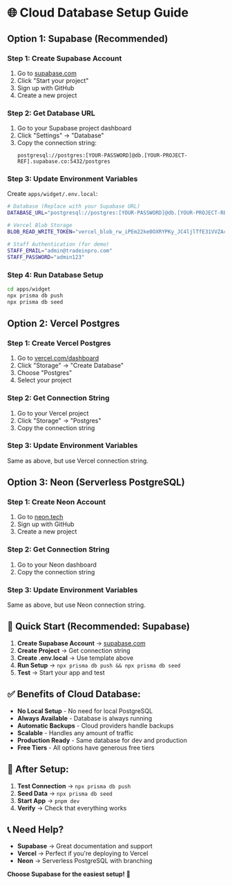 # 🌐 Cloud Database Setup Guide

## **Option 1: Supabase (Recommended)**

### **Step 1: Create Supabase Account**
1. Go to [supabase.com](https://supabase.com)
2. Click "Start your project"
3. Sign up with GitHub
4. Create a new project

### **Step 2: Get Database URL**
1. Go to your Supabase project dashboard
2. Click "Settings" → "Database"
3. Copy the connection string:
   ```
   postgresql://postgres:[YOUR-PASSWORD]@db.[YOUR-PROJECT-REF].supabase.co:5432/postgres
   ```

### **Step 3: Update Environment Variables**
Create `apps/widget/.env.local`:
```bash
# Database (Replace with your Supabase URL)
DATABASE_URL="postgresql://postgres:[YOUR-PASSWORD]@db.[YOUR-PROJECT-REF].supabase.co:5432/postgres"

# Vercel Blob Storage
BLOB_READ_WRITE_TOKEN="vercel_blob_rw_iPEm22ke0OXRYPKy_JC4ljlTfE31VVZAcyw7fjvyrlOFk0t"

# Staff Authentication (for demo)
STAFF_EMAIL="admin@tradeinpro.com"
STAFF_PASSWORD="admin123"
```

### **Step 4: Run Database Setup**
```bash
cd apps/widget
npx prisma db push
npx prisma db seed
```

## **Option 2: Vercel Postgres**

### **Step 1: Create Vercel Postgres**
1. Go to [vercel.com/dashboard](https://vercel.com/dashboard)
2. Click "Storage" → "Create Database"
3. Choose "Postgres"
4. Select your project

### **Step 2: Get Connection String**
1. Go to your Vercel project
2. Click "Storage" → "Postgres"
3. Copy the connection string

### **Step 3: Update Environment Variables**
Same as above, but use Vercel connection string.

## **Option 3: Neon (Serverless PostgreSQL)**

### **Step 1: Create Neon Account**
1. Go to [neon.tech](https://neon.tech)
2. Sign up with GitHub
3. Create a new project

### **Step 2: Get Connection String**
1. Go to your Neon dashboard
2. Copy the connection string

### **Step 3: Update Environment Variables**
Same as above, but use Neon connection string.

## **🚀 Quick Start (Recommended: Supabase)**

1. **Create Supabase Account** → [supabase.com](https://supabase.com)
2. **Create Project** → Get connection string
3. **Create .env.local** → Use template above
4. **Run Setup** → `npx prisma db push && npx prisma db seed`
5. **Test** → Start your app and test

## **✅ Benefits of Cloud Database:**

- **No Local Setup** - No need for local PostgreSQL
- **Always Available** - Database is always running
- **Automatic Backups** - Cloud providers handle backups
- **Scalable** - Handles any amount of traffic
- **Production Ready** - Same database for dev and production
- **Free Tiers** - All options have generous free tiers

## **🔧 After Setup:**

1. **Test Connection** → `npx prisma db push`
2. **Seed Data** → `npx prisma db seed`
3. **Start App** → `pnpm dev`
4. **Verify** → Check that everything works

## **📞 Need Help?**

- **Supabase** → Great documentation and support
- **Vercel** → Perfect if you're deploying to Vercel
- **Neon** → Serverless PostgreSQL with branching

**Choose Supabase for the easiest setup!** 🎉 